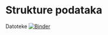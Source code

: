 # Strukture podataka

Datoteke  [![Binder](https://mybinder.org/badge_logo.svg)](https://mybinder.org/v2/gh/fsr-sp/sp-2019-2/master?filepath=Datoteke%2FDatoteke.ipynb)
